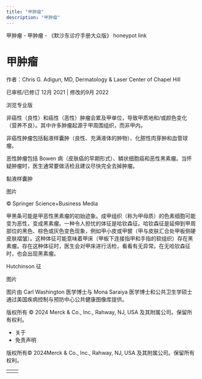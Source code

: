 ```yaml
---
title: "甲肿瘤"
description: "甲肿瘤"
---
```


﻿甲肿瘤 \- 甲肿瘤 \- 《默沙东诊疗手册大众版》 honeypot link

# 甲肿瘤

作者：Chris G. Adigun, MD, Dermatology & Laser Center of Chapel Hill

已审核/已修订 12月 2021 \| 修改的9月 2022

浏览专业版

非癌性（良性）和癌性（恶性）肿瘤会累及甲单位，导致甲质地和/或颜色变化（营养不良）。其中许多肿瘤起源于甲周围组织，而非甲内。

非癌性肿瘤包括黏液样囊肿（良性、充满液体的肿物）、化脓性肉芽肿和血管球瘤。

恶性肿瘤包括 Bowen 病（皮肤癌的早期形式）、鳞状细胞癌和恶性黑素瘤。当怀疑肿瘤时，医生通常要做活检且建议尽快完全去掉肿瘤。

黏液样囊肿



图片

© Springer Science+Business Media

甲黑条可能是甲恶性黑素瘤的初始迹象。成甲组织（称为甲母质）的色素细胞可能变为恶性，变成黑素瘤。一种令人担忧的体征是哈钦森征。哈钦森征是延伸到甲周部位的黑色、棕色或灰色变色现象，例如甲小皮或甲襞（甲与皮肤汇合处甲板侧硬皮肤褶皱）。这种体征可能意味着甲床（甲板下连接指甲和手指的软组织）存在黑素瘤。存在这种体征时，医生会对甲床进行活检，看看有无异常。在无哈钦森征时，也会出现黑素瘤。

Hutchinson 征



图片

图片由 Carl Washington 医学博士与 Mona Saraiya 医学博士和公共卫生学硕士通过美国疾病控制与预防中心公共健康图像库提供。



版权所有 © 2024
Merck & Co., Inc., Rahway, NJ, USA 及其附属公司。保留所有权利。

- 关于
- 免责声明

版权所有© 2024Merck & Co., Inc., Rahway, NJ, USA 及其附属公司。保留所有权利。

|     |     |
| --- | --- |
|  |  |